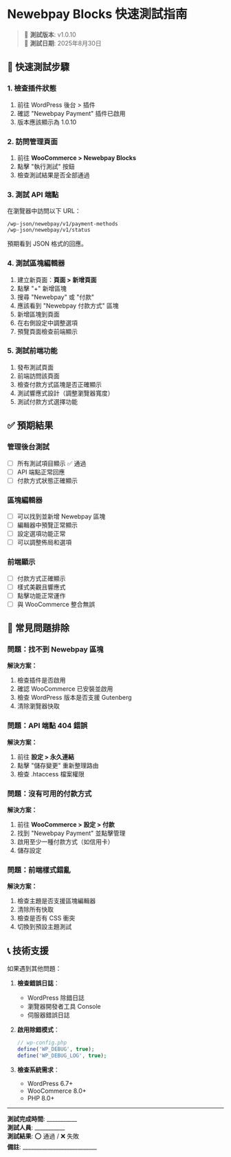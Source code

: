 # Newebpay Blocks 快速測試指南

> 🧪 **測試版本**: v1.0.10  
> 📅 **測試日期**: 2025年8月30日

## 🚀 快速測試步驟

### 1. 檢查插件狀態
1. 前往 WordPress 後台 > 插件
2. 確認 "Newebpay Payment" 插件已啟用
3. 版本應該顯示為 1.0.10

### 2. 訪問管理頁面
1. 前往 **WooCommerce > Newebpay Blocks**
2. 點擊 "執行測試" 按鈕
3. 檢查測試結果是否全部通過

### 3. 測試 API 端點
在瀏覽器中訪問以下 URL：
```
/wp-json/newebpay/v1/payment-methods
/wp-json/newebpay/v1/status
```

預期看到 JSON 格式的回應。

### 4. 測試區塊編輯器
1. 建立新頁面：**頁面 > 新增頁面**
2. 點擊 "+" 新增區塊
3. 搜尋 "Newebpay" 或 "付款"
4. 應該看到 "Newebpay 付款方式" 區塊
5. 新增區塊到頁面
6. 在右側設定中調整選項
7. 預覽頁面檢查前端顯示

### 5. 測試前端功能
1. 發布測試頁面
2. 前端訪問該頁面
3. 檢查付款方式區塊是否正確顯示
4. 測試響應式設計（調整瀏覽器寬度）
5. 測試付款方式選擇功能

## ✅ 預期結果

### 管理後台測試
- [ ] 所有測試項目顯示 ✅ 通過
- [ ] API 端點正常回應
- [ ] 付款方式狀態正確顯示

### 區塊編輯器
- [ ] 可以找到並新增 Newebpay 區塊
- [ ] 編輯器中預覽正常顯示
- [ ] 設定選項功能正常
- [ ] 可以調整佈局和選項

### 前端顯示
- [ ] 付款方式正確顯示
- [ ] 樣式美觀且響應式
- [ ] 點擊功能正常運作
- [ ] 與 WooCommerce 整合無誤

## 🐛 常見問題排除

### 問題：找不到 Newebpay 區塊
**解決方案：**
1. 檢查插件是否啟用
2. 確認 WooCommerce 已安裝並啟用
3. 檢查 WordPress 版本是否支援 Gutenberg
4. 清除瀏覽器快取

### 問題：API 端點 404 錯誤
**解決方案：**
1. 前往 **設定 > 永久連結**
2. 點擊 "儲存變更" 重新整理路由
3. 檢查 .htaccess 檔案權限

### 問題：沒有可用的付款方式
**解決方案：**
1. 前往 **WooCommerce > 設定 > 付款**
2. 找到 "Newebpay Payment" 並點擊管理
3. 啟用至少一種付款方式（如信用卡）
4. 儲存設定

### 問題：前端樣式錯亂
**解決方案：**
1. 檢查主題是否支援區塊編輯器
2. 清除所有快取
3. 檢查是否有 CSS 衝突
4. 切換到預設主題測試

## 📞 技術支援

如果遇到其他問題：

1. **檢查錯誤日誌**：
   - WordPress 除錯日誌
   - 瀏覽器開發者工具 Console
   - 伺服器錯誤日誌

2. **啟用除錯模式**：
   ```php
   // wp-config.php
   define('WP_DEBUG', true);
   define('WP_DEBUG_LOG', true);
   ```

3. **檢查系統需求**：
   - WordPress 6.7+
   - WooCommerce 8.0+
   - PHP 8.0+

---

**測試完成時間**: ___________  
**測試人員**: ___________  
**測試結果**: ⭕ 通過 / ❌ 失敗  
**備註**: ___________________________
